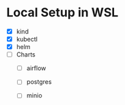 # Local Setup in WSL

- [x] kind
- [x] kubectl
- [x] helm
- [ ] Charts
  - [ ] airflow
  - [ ] postgres
  - [ ] minio


